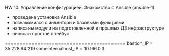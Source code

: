 HW 10. Управление конфигурацией. Знакомство с Ansible (ansible-1)

- проведена установка Ansible
- познакомился с инвентори и базовыми функциями
- написаны модули на подготовленной в прошлых ДЗ инфраструктуре
- ниписан простой плейбук

=========================================
bastion_IP = 35.228.94.219
someinternalhost_IP = 10.166.0.3
